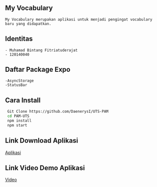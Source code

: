 ## My Vocabulary
    My Vocabulary merupakan aplikasi untuk menjadi pengingat vocabulary baru yang didapatkan.

## Identitas
    - Muhamad Bintang Fitriatuderajat
    - 120140040
    
## Daftar Package Expo
    -AsyncStorage
    -StatusBar
    
## Cara Install
   ```sh
    Git Clone https://github.com/DaenerysI/UTS-PAM
    cd PAM-UTS 
    npm install
    npm start
   ```
 
 ## Link Download Aplikasi
   
   [Aplikasi](https://drive.google.com/drive/folders/1o8GzoYV6fqMFgt7yEX1jbWEAhZb1PkCD?usp=sharing)
  
 ## Link Video Demo Aplikasi
    
   [Video](https://drive.google.com/drive/folders/1nLFLcUGPwJMUuUmdRbOzuHAT78_eWVZy?usp=sharing)

